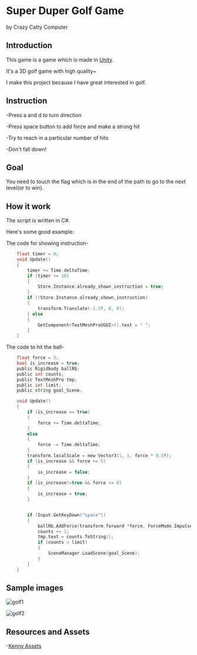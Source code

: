 Super Duper Golf Game
=====================
by Crazy Catty Computer

Introduction
------------
This game is a game which is made in [Unity](https://unity.com/).

It's a 3D golf game with high quality~

I make this project because I have great interested in golf.

Instruction
-----------
-Press a and d to turn direction

-Press space button to add force and make a strong hit

-Try to reach in a particular number of hits

-Don't fall down!

Goal
-----
You need to touch the flag which is in the end of the path to go to the next level(or to win).

How it work
-----------
The script is written in C#.

Here's some good example:

The code for showing instruction-

~~~c
    float timer = 0;
    void Update()
    {
        timer += Time.deltaTime;
        if (timer >= 10)
        {
            Store.Instance.already_shown_instruction = true;
        }
        if (!Store.Instance.already_shown_instruction)
        {
            transform.Translate(-1.5f, 0, 0);
        } else
        {
            GetComponent<TextMeshProUGUI>().text = " ";
        }      
    }
~~~

The code to hit the ball-
~~~c
    float force = 5;
    bool is_increase = true;
    public Rigidbody ballRb;
    public int counts;
    public TextMeshPro tmp;
    public int limit;
    public string goal_Scene;

    void Update()
    {
        if (is_increase == true)
        {
            force += Time.deltaTime;
        }
        else
        {
            force -= Time.deltaTime;
        }
        transform.localScale = new Vector3(1, 1, force * 0.5f);
        if (is_increase && force >= 5)
        {
            is_increase = false;
        }
        if (is_increase!=true && force <= 0)
        {
            is_increase = true;
        }


        if (Input.GetKeyDown("space"))
        {
            ballRb.AddForce(transform.forward *force, ForceMode.Impulse);
            counts += 1;
            tmp.text = counts.ToString();
            if (counts > limit)
            {      
                SceneManager.LoadScene(goal_Scene);
            }
        }
    }
~~~

Sample images 
-------------
![golf1](https://user-images.githubusercontent.com/87847364/230894388-ab33035a-ce87-4dbe-87c4-9cf20d4f5563.JPG)

![golf2](https://user-images.githubusercontent.com/87847364/230894410-a59a077a-dfbb-418b-a970-3457fdad4adc.JPG)


Resources and Assets
--------------------
-[Kenny Assets](https://www.kenney.nl/assets)
